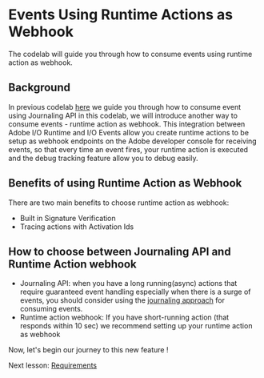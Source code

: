 # Events Using Runtime Actions as Webhook
The codelab will guide you through how to consume events using runtime action as webhook. 

## Background

In previous codelab [here](https://adobeio-codelabs-journaling-events-adobedocs.hlx.page/?src=/README.html) we guide you through how to consume event using Journaling API
in this codelab, we will introduce another way to consume events - runtime action as webhook. This integration between Adobe I/O Runtime and I/O Events allow you create runtime actions to be setup as webhook endpoints on the Adobe developer console for receiving events, so that every time an event fires, your runtime action is executed 
and the debug tracking feature allow you to debug easily.  

## Benefits of using Runtime Action as Webhook

There are two main benefits to choose runtime action as webhook: 
- Built in Signature Verification 
- Tracing actions with Activation Ids 

## How to choose between Journaling API and Runtime Action webhook
- Journaling API: when you have a long running(async) actions that require guaranteed event handling especially when there is a surge of events, you should consider using the [journaling approach](https://adobeio-codelabs-journaling-events-adobedocs.hlx.page/?src=/README.html) for consuming events. 
- Runtime action webhook: If you have short-running action (that responds within 10 sec) we recommend setting up your runtime action as webhook

Now, let's begin our journey to this new feature ! 

Next lesson: [Requirements](lessons/requirements.md)